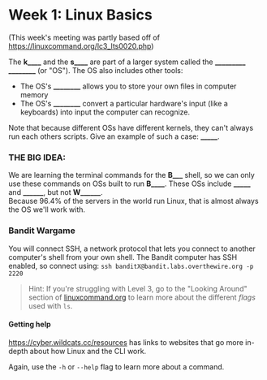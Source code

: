 # Week 1: Linux Basics
(This week's meeting was partly based off of https://linuxcommand.org/lc3_lts0020.php)

The **k____** and the **s____** are part of a larger system called the **_________ ________** (or "OS").
The OS also includes other tools:
- The OS's **________** allows you to store your own files in computer memory
- The OS's **________** convert a particular hardware's input (like a keyboards) into input the computer can recognize.

Note that because different OSs have different kernels, they can't always run each others scripts. Give an example of such a case: **_____**.

### THE BIG IDEA: 
We are learning the terminal commands for the **B___** shell, so we can only use these commands on OSs built to run **B____**. These OSs include **_____** and **______**, but not **W______**.  
Because 96.4% of the servers in the world run Linux, that is almost always the OS we'll work with.

### Bandit Wargame
You will connect SSH, a network protocol that lets you connect to another computer's shell from your own shell. The Bandit computer has SSH enabled, so connect using: `ssh banditX@bandit.labs.overthewire.org -p 2220`  

> Hint: If you're struggling with Level 3, go to the "Looking Around" section of [linuxcommand.org](https://linuxcommand.org/lc3_lts0030.php) to learn more about the different *flags* used with `ls`.  

#### Getting help
https://cyber.wildcats.cc/resources has links to websites that go more in-depth about how Linux and the CLI work.  

Again, use the `-h` or `--help` flag to learn more about a command.
